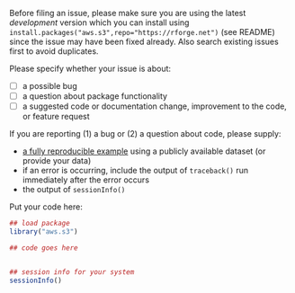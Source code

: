 Before filing an issue, please make sure you are using the latest *development* version which you can install using `install.packages("aws.s3",repo="https://rforge.net")` (see README) since the issue may have been fixed already. Also search existing issues first to avoid duplicates.

Please specify whether your issue is about:

 - [ ] a possible bug
 - [ ] a question about package functionality
 - [ ] a suggested code or documentation change, improvement to the code, or feature request

If you are reporting (1) a bug or (2) a question about code, please supply:

 - [a fully reproducible example](http://stackoverflow.com/questions/5963269/how-to-make-a-great-r-reproducible-example) using a publicly available dataset (or provide your data)
 - if an error is occurring, include the output of `traceback()` run immediately after the error occurs
 - the output of `sessionInfo()`

Put your code here:

```R
## load package
library("aws.s3")

## code goes here


## session info for your system
sessionInfo()
```

